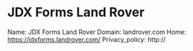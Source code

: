 
# JDX Forms Land Rover

Name: JDX Forms Land Rover
Domain: landrover.com
Home: https://jdxforms.landrover.com/
Privacy_policy: http://
